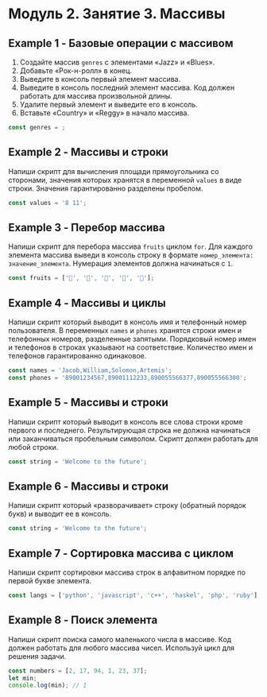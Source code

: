# Модуль 2. Занятие 3. Массивы

## Example 1 - Базовые операции с массивом

1. Создайте массив `genres` с элементами «Jazz» и «Blues».
2. Добавьте «Рок-н-ролл» в конец.
3. Выведите в консоль первый элемент массива.
4. Выведите в консоль последний элемент массива. Код должен работать для массива
   произвольной длины.
5. Удалите первый элемент и выведите его в консоль.
6. Вставьте «Country» и «Reggy» в начало массива.

```js
const genres = ;
```

## Example 2 - Массивы и строки

Напиши скрипт для вычисления площади прямоугольника со сторонами, значения
которых хранятся в переменной `values` в виде строки. Значения гарантированно
разделены пробелом.

```js
const values = '8 11';
```

## Example 3 - Перебор массива

Напиши скрипт для перебора массива `fruits` циклом `for`. Для каждого элемента
массива выведи в консоль строку в формате `номер_элемента: значение_элемента`.
Нумерация элементов должна начинаться с `1`.

```js
const fruits = ['🍎', '🍇', '🍑', '🍌', '🍋'];
```

## Example 4 - Массивы и циклы

Напиши скрипт который выводит в консоль имя и телефонный номер пользователя. В
переменных `names` и `phones` хранятся строки имен и телефонных номеров,
разделенные запятыми. Порядковый номер имен и телефонов в строках указывают на
соответствие. Количество имен и телефонов гарантированно одинаковое.

```js
const names = 'Jacob,William,Solomon,Artemis';
const phones = '89001234567,89001112233,890055566377,890055566300';
```

## Example 5 - Массивы и строки

Напиши скрипт который выводит в консоль все слова строки кроме первого и
последнего. Результирующая строка не должна начинаться или заканчиваться
пробельным символом. Скрипт должен работать для любой строки.

```js
const string = 'Welcome to the future';
```

## Example 6 - Массивы и строки

Напиши скрипт который «разворачивает» строку (обратный порядок букв) и выводит
ее в консоль.

```js
const string = 'Welcome to the future';
```

## Example 7 - Сортировка массива с циклом

Напиши скрипт сортировки массива строк в алфавитном порядке по первой букве
элемента.

```js
const langs = ['python', 'javascript', 'c++', 'haskel', 'php', 'ruby'];
```

## Example 8 - Поиск элемента

Напиши скрипт поиска самого маленького числа в массиве. Код должен работать для
любого массива чисел. Используй цикл для решения задачи.

```js
const numbers = [2, 17, 94, 1, 23, 37];
let min;
console.log(min); // 1
```
